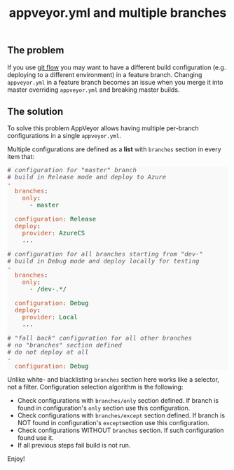 ﻿---
layout: post
title: appveyor.yml and multiple branches
---

<h2>The problem</h2>
If you use <a href="http://nvie.com/posts/a-successful-git-branching-model/">git flow</a> you may want to have a different build configuration (e.g. deploying to a different environment) in a feature branch. Changing <code>appveyor.yml</code> in a feature branch becomes an issue when you merge it into master overriding <code>appveyor.yml</code> and breaking master builds.
<h2>The solution</h2>
To solve this problem AppVeyor allows having multiple per-branch configurations in a single <code>appveyor.yml</code>.

Multiple configurations are defined as a <strong>list</strong> with <code>branches</code> section in every item that:
<pre style="background:#f9f9f9;color:#080808;"><span style="color:#5a525f;font-style:italic;"># configuration for "master" branch</span>
<span style="color:#5a525f;font-style:italic;"># build in Release mode and deploy to Azure</span>
<span style="color:#794938;">-</span>
  <span style="color:#bf4f24;">branches</span>:
    <span style="color:#bf4f24;">only</span>:
      <span style="color:#0b6125;">- <span style="color:#0b6125;">master</span></span>

  <span style="color:#0b6125;"><span style="color:#bf4f24;">configuration<span style="color:#794938;">:</span></span> <span style="color:#0b6125;">Release</span></span>
  <span style="color:#bf4f24;">deploy</span>:
    <span style="color:#0b6125;"><span style="color:#bf4f24;">provider<span style="color:#794938;">:</span></span> <span style="color:#0b6125;">AzureCS</span></span>
    ...

<span style="color:#5a525f;font-style:italic;"># configuration for all branches starting from "dev-"</span>
<span style="color:#5a525f;font-style:italic;"># build in Debug mode and deploy locally for testing</span>
<span style="color:#794938;">-</span>
  <span style="color:#bf4f24;">branches</span>:
    <span style="color:#bf4f24;">only</span>:
      <span style="color:#0b6125;">- <span style="color:#0b6125;">/dev-.*/</span></span>

  <span style="color:#0b6125;"><span style="color:#bf4f24;">configuration<span style="color:#794938;">:</span></span> <span style="color:#0b6125;">Debug</span></span>
  <span style="color:#bf4f24;">deploy</span>:
    <span style="color:#0b6125;"><span style="color:#bf4f24;">provider<span style="color:#794938;">:</span></span> <span style="color:#0b6125;">Local</span></span>
    ...

<span style="color:#5a525f;font-style:italic;"># "fall back" configuration for all other branches</span>
<span style="color:#5a525f;font-style:italic;"># no "branches" section defined</span>
<span style="color:#5a525f;font-style:italic;"># do not deploy at all</span>
<span style="color:#794938;">-</span>
  <span style="color:#0b6125;"><span style="color:#bf4f24;">configuration<span style="color:#794938;">:</span></span> <span style="color:#0b6125;">Debug</span></span>
</pre>
Unlike white- and blacklisting <code>branches</code> section here works like a selector, not a filter. Configuration selection algorithm is the following:
<ul>
    <li>Check configurations with <code>branches/only</code> section defined. If branch is found in configuration's <code>only</code> section use this configuration.</li>
    <li>Check configurations with <code>branches/except</code> section defined. If branch is NOT found in configuration's <code>except</code>section use this configuration.</li>
    <li>Check configurations WITHOUT <code>branches</code> section. If such configuration found use it.</li>
    <li>If all previous steps fail build is not run.</li>
</ul>
Enjoy!